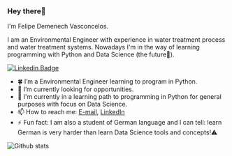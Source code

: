 ### Hey there👋

I'm Felipe Demenech Vasconcelos.

I am an Environmental Engineer with experience in water treatment process and water treatment systems. Nowadays I'm in the way of learning programming with Python and Data Science (the future:crystal_ball:). 

[![Linkedin Badge](https://img.shields.io/badge/-View&nbsp;profile&nbsp;on&nbsp;LinkedIn-blue?style=flat-square&logo=Linkedin&logoColor=white&link=https://www.linkedin.com/in/felipe-demenech/)](https://www.linkedin.com/in/felipe-demenech/)

- :four_leaf_clover: I’m a Environmental Engineer learning to program in Python.
- 🔭 I’m currently looking for opportunities.
- 🌱 I'm currently in a learning path to programming in Python for general purposes with focus on Data Science.
- 📫 How to reach me: [E-mail](mailto:felipedmnq@gmail.com), [LinkedIn](https://www.linkedin.com/in/felipe-demenech/)
- ⚡ Fun fact: I am also a student of German language and I can tell: learn German is very harder than learn Data Science tools and concepts!:warning:

![Github stats](https://github-readme-stats.vercel.app/api?username=felipedmnq)


